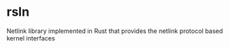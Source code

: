# rsln
Netlink library implemented in Rust that provides the netlink protocol based kernel interfaces
